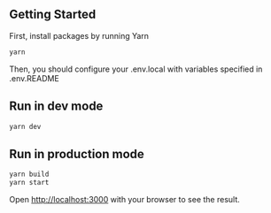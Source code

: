 ## Getting Started

First, install packages by running Yarn

```bash
yarn
```

Then, you should configure your .env.local with variables specified in .env.README

## Run in dev mode

```bash
yarn dev
```

## Run in production mode

```bash
yarn build
yarn start
```

Open [http://localhost:3000](http://localhost:3000) with your browser to see the result.
